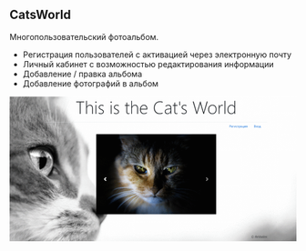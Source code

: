 ## CatsWorld
Многопользовательский фотоальбом.    

- Регистрация пользователей с активацией через электронную почту
- Личный кабинет с возможностью редактирования информации
- Добавление / правка альбома
- Добавление фотографий в альбом

![sample](https://github.com/ReVadim/CatsWorld/blob/main/sample/info.gif)
